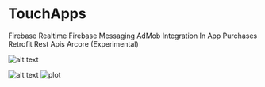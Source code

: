 # TouchApps

Firebase Realtime
Firebase Messaging
AdMob Integration
In App Purchases
Retrofit
Rest Apis
Arcore (Experimental)

![alt text](https://github.com/[DigitalRealm2282]/[TMaps]/blob/[master]/Screenshot_20221105-042438_TMap.jpg?raw=true)

![alt text](https://github.com/[DigitalRealm2282]/[TMaps]/blob/[main]/Screenshot_20221105-042538_TMap.jpg?raw=true)
![plot](./TMaps/Screenshot_20221105-042538_TMap.jpg)
